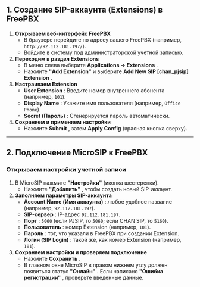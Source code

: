 ## **1. Создание SIP-аккаунта (Extensions) в FreePBX**

1. **Открываем веб-интерфейс FreePBX**
   * В браузере перейдите по адресу вашего FreePBX (например, `http://92.112.181.197/`).
   * Войдите в систему под администраторской учетной записью.
2. **Переходим в раздел Extensions**
   * В меню слева выберите   **Applications → Extensions** .
   * Нажмите **"Add Extension"** и выберите  **Add New SIP [chan_pjsip] Extension** .
3. **Настраиваем Extension**
   * **User Extension** : Введите номер внутреннего абонента (например, `101`).
   * **Display Name** : Укажите имя пользователя (например, `Office Phone`).
   * **Secret (Пароль)** : Сгенерируется пароль автоматически.
4. **Сохраняем и применяем настройки**
   * Нажмите   **Submit** , затем **Apply Config** (красная кнопка сверху).

---

## **2. Подключение MicroSIP к FreePBX**

### **Открываем настройки учетной записи**

1. В MicroSIP нажмите **"Настройки"** (иконка шестеренки).
   * Нажмите   **"Добавить"** , чтобы создать новый SIP-аккаунт.
2. **Заполняем параметры SIP-аккаунта**
   * **Account Name (Имя аккаунта)** : любое удобное название (например, `92.112.181.197`).
   * **SIP-сервер** : IP-адрес `92.112.181.197`.
   * **Порт** : `5060` (если PJSIP, то `5060`; если CHAN SIP, то `5160`).
   * **Пользователь** : номер Extension (например, `101`).
   * **Пароль** : тот, что указали в FreePBX при создании Extension.
   * **Логин (SIP Login)** : такой же, как номер Extension (например, `101`).
3. **Сохраняем настройки и проверяем подключение**
   * Нажмите   **Сохранить** .
   * В главном окне MicroSIP в правом нижнем углу должен появиться статус   **"Онлайн"** . Если написано   **"Ошибка регистрации"** , проверьте введенные данные.
